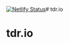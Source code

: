 [![Netlify Status](https://api.netlify.com/api/v1/badges/f2390e51-158b-44b0-850b-b3dcb9901e09/deploy-status)](https://app.netlify.com/sites/thedonutrun/deploys)# tdr.io
# tdr.io
